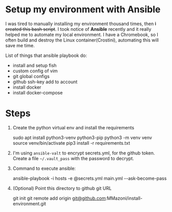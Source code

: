 # Setup my environment with Ansible

I was tired to manually installing my environment thousand times, then ~~I created this bash script~~. I took notice of **Ansible** recently and it really helped me to automate my local environment. I have a Chromebook, so I often build and destroy the Linux container(Crostini), automating this will save me time.

List of things that ansible playbook do:

* install and setup fish
* custom config of vim
* git global configs
* github ssh-key add to account
* install docker
* install docker-compose


# Steps

1. Create the python virtual env and install the requirements

	sudo apt install python3-venv python3-pip
	python3 -m venv venv
	source venv/bin/activate
	pip3 install -r requirements.txt

2. I'm using `ansible-valt` to encrypt secrets.yml, for the github token. Create a file `~/.vault_pass` with the password to decrypt.

3. Command to execute ansible:

    ansible-playbook -i hosts -e @secrets.yml main.yml --ask-become-pass

4. (Optional) Point this directory to github git URL

	git init
	git remote add origin git@github.com:MMazoni/install-environment.git

